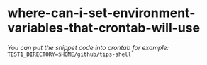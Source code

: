 # where-can-i-set-environment-variables-that-crontab-will-use
*You can put the snippet code into crontab for example:*
```TEST1_DIRECTORY=$HOME/github/tips-shell```
```*/2 * * * * echo ${TEST1_DIRECTORY} >> "${HOME}/sayHello.txt"
```
